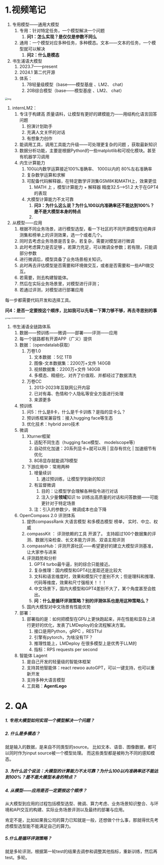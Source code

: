 # 1.视频笔记

1. 专用模型——通用大模型
   1. 专用：针对特定任务，一个模型解决一个问题
      1. **问1：怎么实现？是仅仅是参数不同么**
   2. 通用：一个模型对应多种任务，多种模态。文本——文本的任务，一个模型就可以解决
      1. **问2：什么是模态**
2. 书生浦语大模型
   1. 2023.7——present
   2. 2024.1   第二代开源
   3. 体系：
      1. 7B轻量级模型（base——模型基座 、LM2、  chat）
      2. 20B综合模型（base——模型基座 、LM2、  chat）

<img src="https://zpyldebou9.feishu.cn/space/api/box/stream/download/asynccode/?code=NTE3NzFmM2ExNmZjMWE4YzM2Zjc2ODJkYThiMmJhNzFfdHo2OGtJTGNMQm5CRTd4WlplWFY3UnpxbU1Fb3NFeGlfVG9rZW46U3h6TWJFTE82bzl1NnF4T0dXcmNYTVJxblJlXzE3MTc2NTgwNjY6MTcxNzY2MTY2Nl9WNA" alt="img" style="zoom:50%;" />

1. internLM2：
   1. 专注于构建高 质量语料，让模型有更好的建模能力——用结构化语言回答问题
      1. 扮演计划助手
      2. 充满人文关怀的对话
      3. 有想象力创作
   2. 能调用工具，调用工具能力升级——可处理更复杂的问题 ，获取最新知识
   3. 数据分析功能，主要是根据Python的一些matplotlib和可视化模块。甚至有机器学习调用
   4. 内生计算能力
      1. 100以内数学运算接近100%准确率、 1000以内的 80%左右准确率
      2. 复杂数学运算和求解
      3. 可配备代码解释器，在特定数学评测集GSM8K和MATH上，效果更佳
         1. MATH 上 ，模型计算能力 + 解释器   精度32.5——>51.2  大于在GPT4的表现  
      4. 大模型计算能力不太可靠
         1. **问3：为什么这么说？为什么100以内准确率还不能达到100%？是不是大模型本身的特点**
         2. 
2. 从模型——应用
   1. 根据不同业务场景，进行模型选型，看一下社区的不同开源模型在经典评测集和榜单上的评测效果，选一个或者几个。
   2. 同时去考虑业务场景是否复杂，若复杂，需要对模型进行微调
   3. 此时考虑算力是否足够 。若算力充足，可以微调全参数；若有限，只能调部分参数
   4. 进行微调后，模型具备了业务场景相关知识。
   5. 此时再去评估模型是否需要和环境做交互，或者是否需要和一些API做交互。
   6. 若需要，则去构建智能体。
   7. 然后在实际业务场景里，对模型进行评测；
   8. 若通过评测，对模型进行部署应用

每一步都需要代码开发和选择工具。

**问4：是否一定要按这个顺序，比如我可以先看一下算力够不够，再去寻思别的事**

<img src="C:\Users\chai\AppData\Roaming\Typora\typora-user-images\image-20240606151531237.png" alt="image-20240606151531237" style="zoom:33%;" />

1. 书生浦语全链路体系
   1. 数据——预训练——微调——部署——评测——应用
   2. 每一个链路都有开源APP（广义）提供
   3. 数据：（opendatalab获取）
      1. 万卷1.0
         1. 文本数据 ：5亿    1TB
         2. 图像-文本数据集：2200万+文件   140GB
         3. 视频数据集：2200万+文件    140GB
         4. 多模态、精细化、对齐了价值观、并都经过了数据清洗
      2. 万卷CC
         1. 2013-2023年互联网公开内容
         2. 已对有毒、色情和个人隐私等安全方面进行处理
         3. 来源更多
   4. 预训练
      1. 问5：什么是8卡，什么是千卡训练？是指的显卡么？
      2. 预训练框架兼容性：接入hugging face等生态
      3. 优化技术：hybrid zero技术
   5. 微调
      1. Xturner框架
         1. 适配不同生态（hugging face模型、 modelscope等）
         2. 自动优化加速：20系列显卡+就可以用   |   显存有优化   | 加速细节有优化  
         3. 8GB显存就能调7B模型
      2. 下游应用中：常用两种
         1. 增量续训
            1. 通过预训练，让模型学到新的知识
         2. 有监督微调
            1. 目的：让模型学会理解各种指令进行对话
            2. 注入少量**领域**知识  to  训练出高质量的对话和问答数据——可能更针对于特定场景
         3. 注：引入的参数少，微调成本也会下降
   6. OpenCompass 2.0   评测体系
      1. 提供compassRank 大语言模型 和多模态模型 榜单，  实时、中立、权威
      2. compassKit ：  评测依赖的工具  开源了。   支持超过100个数据集的评测、数据污染检查、长文本能力评测、双语主观评测
      3. compassHub：评测开源社区——希望更好的建立大模型评测基准，让大家参与进来
      4. 评测趋势和分析
         1. GPT4 turbo最牛逼，别的综合只能接近。
         2. 复杂推理：国内模型和GPT4比差距还是比较大 
         3. 文科和语言维度时，效果和模型尺寸差别不大；但是理科和推理、代码等维度，效果和尺寸强相关！！！
         4. 中文场景下，国内大模型和GPT4差别不大了，某个角度甚至会胜出。
         5. **问：什么是循环评测策略？别的评测体系也是用这种策略么？**
      5. 国内大模型对中文场景有性能优势
   7. 部署：
      1. 部署指的是：如何把模型在GPU上更快跑起来，并在性能和显存上进行更好的优化，发表了LMDeploy的全流程解决方案。
         1. 接口是用Python，gRPC  ，RESTful
         2. 引擎有pytorch，为啥没有TF？
         3. 推理性能上，LMDeploy 在很多模型上是优秀于LLM的
         4. 指标：RPS  requests per second
   8. 智能体   Lagent
      1. 是自己开发的轻量级的智能体框架 
      2. 支持其他智能体：react  rewoo autoGPT，可以一键支持，也可以重新开发
      3. 支持多种大语言模型
      4. 工具箱：**AgentLego** 

# 2. QA

##### 1. 专用大模型如何实现一个模型解决一个问题？







##### 2. 什么是多模态？

就是输入的数据，是来自不同类型的source。  比如文本、语音、图像数据，都可以同时作为input source被一个模型处理。     而这些类型都是被称为不同的感知模态。

##### 3. **为什么这个说法：大模型的计算能力不太可靠？为什么100以内准确率还不能达到100%？是不是大模型本身的特点？**





##### 4. 从模型——应用是否一定要按这个顺序？

从大模型到应用的过程包括模型选型、微调、算力考虑、业务场景知识整合、与环境和API交互的构建、实际业务场景评测以及最终的部署与应用。

肯定不是，比如如果我公司的算力已知就是一般，还想做个什么事，那就得优先考虑模型选型能不能满足自己的算力。

##### 5.**什么是循环评测策略？**

就是多轮评测，根据第一轮test的结果去调参和调整其他指标，重新训练，然后再test。多轮。